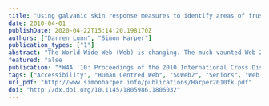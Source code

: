 ```yaml
---
title: "Using galvanic skin response measures to identify areas of frustration for older web 2.0 users"
date: 2010-04-01
publishDate: 2020-04-22T15:14:20.198170Z
authors: ["Darren Lunn", "Simon Harper"]
publication_types: ["1"]
abstract: "The World Wide Web (Web) is changing. The much vaunted Web 2.0 sees once static pages evolving into hybrid applications. Content that was once simple is now becoming increasingly complicated due to the many updating components located throughout the page. The information overload and visual complexity of such components is significant. This increased complexity can produce lower performance and higher levels of stress and frustration which negatively effect the user. In previous work we have shown how galvanic skin response (GSR) measurements, collected in tandem with eye-tracking data, can be used as a method for determining how stressed users become when interacting with content. The results of that study demonstrated that when used appropriately, the presence of Web 2.0 content can reduce GSR measurements and be of benefit to users. In this work, the previous study was repeated with twenty-three older Web users to establish if similar patterns of interaction could be established. The results reveal that while older participants made use of dynamic content, unlike previous participants, they were a non-homogenous group with a large variance in the GSR measurements. We assert that a cause of this is hesitancy and therefore developing techniques to reduce hesitancy will benefit older users when interacting with Web 2.0 content."
featured: false
publication: "*W4A '10: Proceedings of the 2010 International Cross Disciplinary Conference on Web Accessibility (W4A)*"
tags: ["Accessibility", "Human Centred Web", "SCWeb2", "Seniors", "Web 2.0", "Web Accessibility"]
url_pdf: "http://www.simonharper.info/publications/Harper2010fk.pdf"
doi: "http://dx.doi.org/10.1145/1805986.1806032"
---
```


